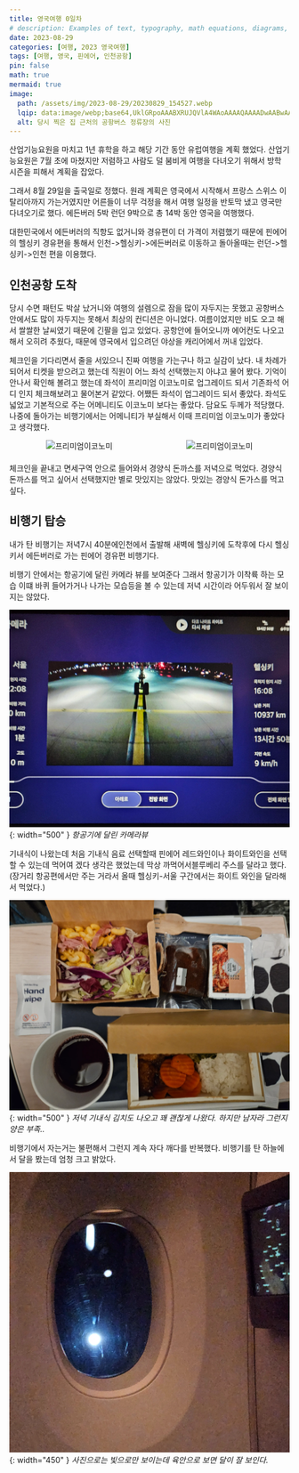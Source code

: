 ```yaml
---
title: 영국여행 0일차
# description: Examples of text, typography, math equations, diagrams, flowcharts, pictures, videos, and more.
date: 2023-08-29
categories: [여행, 2023 영국여행]
tags: [여행, 영국, 핀에어, 인천공항]
pin: false
math: true
mermaid: true
image:
  path: /assets/img/2023-08-29/20230829_154527.webp
  lqip: data:image/webp;base64,UklGRpoAAABXRUJQVlA4WAoAAAAQAAAADwAABwAAQUxQSDIAAAARL0AmbZurmr57yyIiqE8oiG0bejIYEQTgqiDA9vqnsUSI6H+oAERp2HZ65qP/VIAWAFZQOCBCAAAA8AEAnQEqEAAIAAVAfCWkAALp8sF8rgRgAP7o9FDvMCkMde9PK7euH5M1m6VWoDXf2FkP3BqV0ZYbO6NA/VFIAAAA
  alt: 당시 찍은 집 근처의 공항버스 정류장의 사진
---
```


산업기능요원을 마치고 1년 휴학을 하고 해당 기간 동안 유럽여행을 계획 했었다. 산업기능요원은 7월 초에 마쳤지만 저렴하고 사람도 덜 붐비게 여행을 다녀오기 위해서 방학 시즌을 피해서 계획을 잡았다.

그래서 8월 29일을 출국일로 정했다. 원래 계획은 영국에서 시작해서 프랑스 스위스 이탈리아까지 가는거였지만 어른들이 너무 걱정을 해서 여행 일정을 반토막 냈고 영국만 다녀오기로 했다. 에든버러 5박 런던 9박으로 총 14박 동안 영국을 여행했다.

대한민국에서 에든버러의 직항도 없거니와 경유편이 더 가격이 저렴했기 때문에 핀에어의 헬싱키 경유편을 통해서 인천->헬싱키->에든버러로 이동하고 돌아올때는 런던->헬싱키->인천 편을 이용했다.

## 인천공항 도착
당시 수면 패턴도 박살 났거니와 여행의 설렘으로 잠을 많이 자두지는 못했고 공항버스안에서도 많이 자두지는 못해서 최상의 컨디션은 아니었다. 여름이었지만 비도 오고 해서 쌀쌀한 날씨였기 때문에 긴팔을 입고 있었다. 공항안에 들어오니까 에어컨도 나오고 해서 오히려 추웠다, 때문에 영국에서 입으려던 야상을 캐리어에서 꺼내 입었다.

체크인을 기다리면서 줄을 서있으니 진짜 여행을 가는구나 하고 실감이 났다. 내 차례가 되어서 티켓을 받으려고 했는데 직원이 어느 좌석 선택했는지 아냐고 물어 봤다. 기억이 안나서 확인해 볼려고 했는데 좌석이 프리미엄 이코노미로 업그레이드 되서 기존좌석 어디 인지 체크해보려고 물어본거 같았다. 어쨌든 좌석이 업그레이드 되서 좋았다. 좌석도 넓었고 기본적으로 주는 어메니티도 이코노미 보다는 좋았다. 담요도 두께가 적당했다. 나중에 돌아가는 비행기에서는 어메니티가 부실해서 이때 프리미엄 이코노미가 좋았다고 생각했다.

<div style="display: flex; justify-content: space-around; margin-bottom: 20px;">
  <img src="{{ '/assets/img/2023-08-29/20230829_212358.webp' | relative_url }}" alt="프리미엄이코노미">
  <img src="{{ '/assets/img/2023-08-29/20230829_235609.webp' | relative_url }}" alt="프리미엄이코노미">
</div>

체크인을 끝내고 면세구역 안으로 들어와서 경양식 돈까스를 저녁으로 먹었다. 경양식 돈까스를 먹고 싶어서 선택했지만 별로 맛있지는 않았다. 맛있는 경양식 돈가스를 먹고 싶다.

## 비행기 탑승

내가 탄 비행기는 저녁7시 40분에인천에서 출발해 새벽에 헬싱키에 도착후에 다시 헬싱키서 에든버러로 가는 핀에어 경유편 비행기다.

비행기 안에서는 항공기에 달린 카메라 뷰를 보여준다 그래서 항공기가 이착륙 하는 모습 이떄 바퀴 들어가거나 나가는 모습등을 볼 수 있는데 저녁 시간이라 어두워서 잘 보이지는 않았다. 

![항공기카메라뷰](/assets/img/2023-08-29/20230829_220841.webp){: width="500" }
_항공기에 달린 카메라뷰_

기내식이 나왔는데 처음 기내식 음료 선택할때 핀에어 레드와인이나 화이트와인을 선택 할 수 있는데 먹어여 겠다 생각은 했었는데 막상 까먹어서블루베리 주스를 달라고 했다.(장거리 항공편에서만 주는 거라서 올때 헬싱키-서울 구간에서는 화이트 와인을 달라해서 먹었다.)

![저녁기내식](/assets/img/2023-08-29/20230829_224440.webp){: width="500" }
_저녁 기내식 김치도 나오고 꽤 괜찮게 나왔다. 하지만 남자라 그런지 양은 부족.._

비행기에서 자는거는 불편해서 그런지 계속 자다 깨다를 반복했다. 비행기를 탄 하늘에서 달을 봤는데 엄청 크고 밝았다.

![달](/assets/img/2023-08-29/20230830_085820.webp){: width="450" }
_사진으로는 빛으로만 보이는데 육안으로 보면 달이 잘 보인다._

